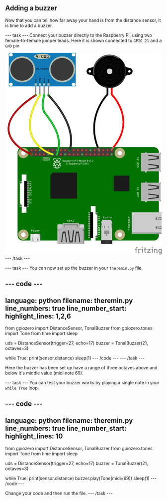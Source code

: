 ## Adding a buzzer

Now that you can tell how far away your hand is from the distance sensor, it is time to add a buzzer.

--- task ---
Connect your buzzer directly to the Raspberry Pi, using two female-to-female jumper leads. Here it is shown connected to `GPIO 21` and a `GND` pin

![circuit with buzzer connected to GPIO 21](images/circuit_2.png)
--- /task ---

--- task ---
You can now set up the buzzer in your `theremin.py` file.

--- code ---
---
language: python
filename: theremin.py
line_numbers: true
line_number_start: 
highlight_lines: 1,2,6
---
from gpiozero import DistanceSensor, TonalBuzzer
from gpiozero.tones import Tone
from time import sleep

uds = DistanceSensor(trigger=27, echo=17)
buzzer = TonalBuzzer(21, octaves=3)

while True:
	print(sensor.distance)
	sleep(1)
--- /code ---
--- /task ---

Here the buzzer has been set up have a range of three octaves above and below it's middle value (midi note 69).

--- task ---
You can test your buzzer works by playing a single note in your `while True` loop.

--- code ---
---
language: python
filename: theremin.py
line_numbers: true
line_number_start: 
highlight_lines: 10
---
from gpiozero import DistanceSensor, TonalBuzzer
from gpiozero.tones import Tone
from time import sleep

uds = DistanceSensor(trigger=27, echo=17)
buzzer = TonalBuzzer(21, octaves=3)

while True:
	print(sensor.distance)
	buzzer.play(Tone(midi=69))
	sleep(1)
--- /code ---

Change your code and then run the file.
--- /task ---
